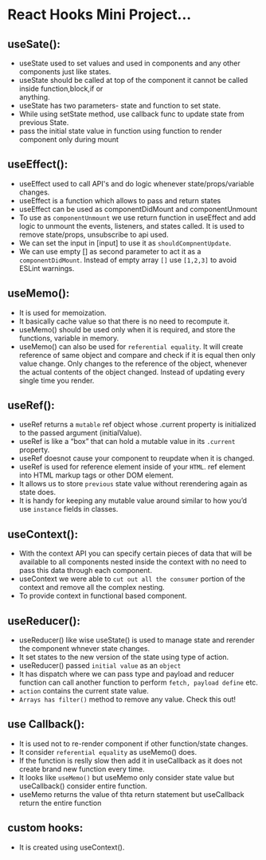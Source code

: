 # React Hooks Mini Project...

## useSate():

- useState used to set values and used in components and any other components just like states.
- useState should be called at top of the component it cannot be called inside function,block,if or  
  anything.
- useState has two parameters- state and function to set state.
- While using setState method, use callback func to update state from previous State.
- pass the initial state value in function using function to render component only during mount

## useEffect():

- useEffect used to call API's and do logic whenever state/props/variable changes.
- useEffect is a function which allows to pass and return states
- useEffect can be used as componentDidMount and componentUnmount
- To use as `componentUnmount` we use return function in useEffect and add logic to unmount the events, listeners, and states called. It is used to remove state/props, unsubscribe to api used.
- We can set the input in [input] to use it as `shouldCompnentUpdate`.
- We can use empty [] as second parameter to act it as a `componentDidMount`. Instead of empty array `[]` use `[1,2,3]` to avoid ESLint warnings.

## useMemo():

- It is used for memoization.
- It basically cache value so that there is no need to recompute it.
- useMemo() should be used only when it is required, and store the functions, variable in memory.
- useMemo() can also be used for `referential equality`. It will create reference of same object and compare and check if it is equal then only value change. Only changes to the reference of the object, whenever the actual contents of the object changed. Instead of updating every single time you render.

## useRef():

- useRef returns a `mutable` ref object whose .current property is initialized to the passed argument (initialValue).
- useRef is like a “box” that can hold a mutable value in its `.current` property.
- useRef doesnot cause your component to reupdate when it is changed.
- useRef is used for reference element inside of your `HTML`. ref element into HTML markup tags or other DOM element.
- It allows us to store `previous` state value without rerendering again as state does.
- It is handy for keeping any mutable value around similar to how you’d use `instance` fields in classes.

## useContext():

- With the context API you can specify certain pieces of data that will be available to all components nested inside the context with no need to pass this data through each component.
- useContext we were able to `cut out all the consumer` portion of the context and remove all the complex nesting.
- To provide context in functional based component.

## useReducer():

- useReducer() like wise useState() is used to manage state and rerender the component whnever state changes.
- It set states to the new version of the state using type of action.
- useReducer() passed `initial value` as an `object`
- It has dispatch where we can pass type and payload and reducer function can call another function to perform `fetch, payload define` etc.
- `action` contains the current state value.
- `Arrays has filter()` method to remove any value. Check this out!

## use Callback():

- It is used not to re-render component if other function/state changes.
- It consider `referential equality` as useMemo() does.
- If the function is reslly slow then add it in useCallback as it does not create brand new function every time.
- It looks like `useMemo()` but useMemo only consider state value but useCallback() consider entire function.
- useMemo returns the value of thta return statement but useCallback return the entire function

## custom hooks:

- It is created using useContext().
